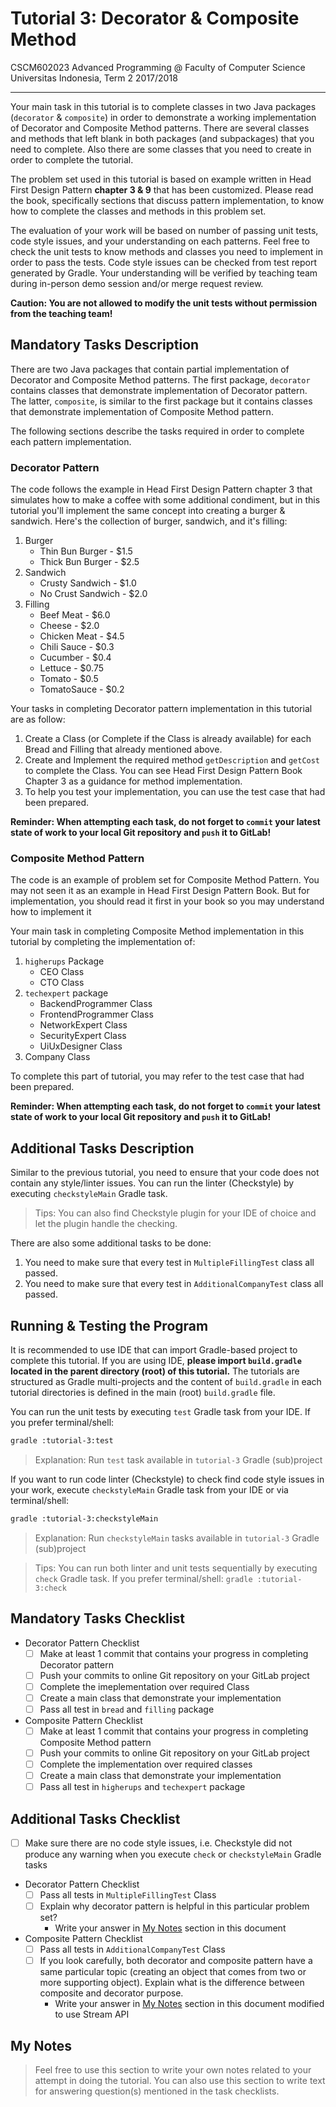 # Tutorial 3: Decorator & Composite Method

CSCM602023 Advanced Programming @ Faculty of Computer Science Universitas
Indonesia, Term 2 2017/2018

* * *

Your main task in this tutorial is to complete classes in two Java packages
(`decorator` & `composite`) in order to demonstrate a working implementation of
Decorator and Composite Method patterns. There are several classes and methods that
left blank in both packages (and subpackages) that you need to complete. Also 
there are some classes that you need to create in order to complete the tutorial.

The problem set used in this tutorial is based on example written in Head First
Design Pattern **chapter 3 & 9** that has been customized. Please read the book, 
specifically sections that discuss pattern implementation, to know how to
complete the classes and methods in this problem set.

The evaluation of your work will be based on number of passing unit tests,
code style issues, and your understanding on each patterns. Feel free to check
the unit tests to know methods and classes you need to implement in order
to pass the tests. Code style issues can be checked from test report generated
by Gradle. Your understanding will be verified by teaching team during in-person
demo session and/or merge request review.

**Caution: You are not allowed to modify the unit tests without permission from
the teaching team!**

## Mandatory Tasks Description

There are two Java packages that contain partial implementation of Decorator and
Composite Method patterns. The first package, `decorator` contains classes that
demonstrate implementation of Decorator pattern. The latter, `composite`, is
similar to the first package but it contains classes that demonstrate
implementation of Composite Method pattern.

The following sections describe the tasks required in order to complete
each pattern implementation.

### Decorator Pattern

The code follows the example in Head First Design Pattern chapter 3 that
simulates how to make a coffee with some additional condiment, but in this tutorial
you'll implement the same concept into creating a burger & sandwich. Here's the collection
of burger, sandwich, and it's filling:

1. Burger
    - Thin Bun Burger - $1.5
    - Thick Bun Burger - $2.5
1. Sandwich
    - Crusty Sandwich - $1.0
    - No Crust Sandwich - $2.0
1. Filling
    - Beef Meat - $6.0
    - Cheese - $2.0
    - Chicken Meat - $4.5
    - Chili Sauce - $0.3
    - Cucumber - $0.4
    - Lettuce - $0.75
    - Tomato - $0.5
    - TomatoSauce - $0.2

Your tasks in completing Decorator pattern implementation in this tutorial
are as follow:

1. Create a Class (or Complete if the Class is already available) for each Bread and Filling
that already mentioned above. 
2. Create and Implement the required method `getDescription` and `getCost` to complete the
Class. You can see Head First Design Pattern Book Chapter 3 as a guidance for method implementation. 
3. To help you test your implementation, you can use the test case that had been prepared.

**Reminder: When attempting each task, do not forget to `commit` your latest
state of work to your local Git repository and `push` it to GitLab!**

### Composite Method Pattern

The code is an example of problem set for Composite Method Pattern. You may not seen it as an
example in Head First Design Pattern Book. But for implementation, you should read it first in your book
so you may understand how to implement it 

Your main task in completing Composite Method implementation in this tutorial
by completing the implementation of:

1. `higherups` Package
    - CEO Class
    - CTO Class
1. `techexpert` package
    - BackendProgrammer Class
    - FrontendProgrammer Class
    - NetworkExpert Class
    - SecurityExpert Class
    - UiUxDesigner Class
1. Company Class

To complete this part of tutorial, you may refer to the test case that had been
prepared.

**Reminder: When attempting each task, do not forget to `commit` your latest
state of work to your local Git repository and `push` it to GitLab!**

## Additional Tasks Description

Similar to the previous tutorial, you need to ensure that your code does not
contain any style/linter issues. You can run the linter (Checkstyle) by
executing `checkstyleMain` Gradle task.

> Tips: You can also find Checkstyle plugin for your IDE of choice and let
> the plugin handle the checking.

There are also some additional tasks to be done:

1. You need to make sure that every test in `MultipleFillingTest` class all passed.
1. You need to make sure that every test in `AdditionalCompanyTest` class all passed.

## Running & Testing the Program

It is recommended to use IDE that can import Gradle-based project to complete this
tutorial. If you are using IDE, **please import `build.gradle` located in the
parent directory (root) of this tutorial.** The tutorials are structured as
Gradle multi-projects and the content of `build.gradle` in each tutorial
directories is defined in the main (root) `build.gradle` file.

You can run the unit tests by executing `test` Gradle task from your IDE. If you
prefer terminal/shell:

```bash
gradle :tutorial-3:test
```

> Explanation: Run `test` task available in `tutorial-3` Gradle (sub)project

If you want to run code linter (Checkstyle) to check find code style issues in
your work, execute `checkstyleMain` Gradle task from your IDE or via
terminal/shell:

```bash
gradle :tutorial-3:checkstyleMain
```

> Explanation: Run `checkstyleMain` tasks available in `tutorial-3` Gradle
> (sub)project

> Tips: You can run both linter and unit tests sequentially by executing `check`
> Gradle task. If you prefer terminal/shell: `gradle :tutorial-3:check`

## Mandatory Tasks Checklist

- Decorator Pattern Checklist
    - [ ] Make at least 1 commit that contains your progress in completing
    Decorator pattern
    - [ ] Push your commits to online Git repository on your GitLab project
    - [ ] Complete the imeplementation over required Class
    - [ ] Create a main class that demonstrate your implementation 
    - [ ] Pass all test in `bread` and `filling` package
- Composite Pattern Checklist
    - [ ] Make at least 1 commit that contains your progress in completing
    Composite Method pattern
    - [ ] Push your commits to online Git repository on your GitLab project
    - [ ] Complete the implementation over required classes
    - [ ] Create a main class that demonstrate your implementation
    - [ ] Pass all test in `higherups` and `techexpert` package

## Additional Tasks Checklist

- [ ] Make sure there are no code style issues, i.e. Checkstyle did not
produce any warning when you execute `check` or `checkstyleMain` Gradle
tasks
- Decorator Pattern Checklist
    - [ ] Pass all tests in `MultipleFillingTest` Class
    - [ ] Explain why decorator pattern is helpful in this particular problem set?
        - Write your answer in [My Notes](#my-notes) section in this document
- Composite Pattern Checklist
    - [ ] Pass all tests in `AdditionalCompanyTest` Class
    - [ ] If you look carefully, both decorator and composite pattern have a same
    particular topic (creating an object that comes from two or more supporting object).
    Explain what is the difference between composite and decorator purpose.
        - Write your answer in [My Notes](#my-notes) section in this document
    modified to use Stream API

## My Notes

> Feel free to use this section to write your own notes related to your attempt
> in doing the tutorial. You can also use this section to write text for
> answering question(s) mentioned in the task checklists.
